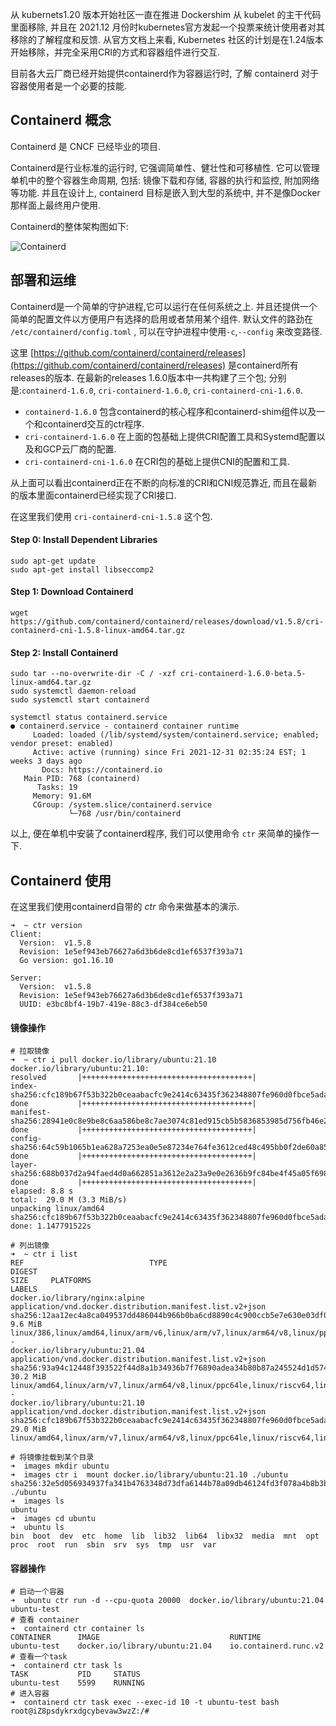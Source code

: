 

从 kubernets1.20 版本开始社区一直在推进 Dockershim 从 kubelet 的主干代码里面移除,  并且在 2021.12 月份时kubernetes官方发起一个投票来统计使用者对其移除的了解程度和反馈.  从官方文档上来看, Kubernetes 社区的计划是在1.24版本开始移除，并完全采用CRI的方式和容器组件进行交互. 

目前各大云厂商已经开始提供containerd作为容器运行时,  了解 containerd 对于容器使用者是一个必要的技能.

## Containerd 概念

 Containerd 是 CNCF 已经毕业的项目.

Containerd是行业标准的运行时, 它强调简单性、健壮性和可移植性.  它可以管理单机中的整个容器生命周期, 包括: 镜像下载和存储, 容器的执行和监控, 附加网络等功能.  并且在设计上, containerd 目标是嵌入到大型的系统中, 并不是像Docker那样面上最终用户使用.

Containerd的整体架构图如下:

![Containerd](/Users/edianyun/code/my_blog/static/images/containrd/architecture.png)

## 部署和运维

Containerd是一个简单的守护进程,它可以运行在任何系统之上.  并且还提供一个简单的配置文件以方便用户有选择的启用或者禁用某个组件. 默认文件的路劲在 `/etc/containerd/config.toml` , 可以在守护进程中使用`-c`,`--config` 来改变路径.

这里 [https://github.com/containerd/containerd/releases](https://github.com/containerd/containerd/releases) 是containerd所有releases的版本. 在最新的releases 1.6.0版本中一共构建了三个包; 分别是:`containerd-1.6.0`, `cri-containerd-1.6.0`, `cri-containerd-cni-1.6.0`.

- `containerd-1.6.0` 包含containerd的核心程序和containerd-shim组件以及一个和containerd交互的ctr程序.
- `cri-containerd-1.6.0` 在上面的包基础上提供CRI配置工具和Systemd配置以及和GCP云厂商的配置.
- `cri-containerd-cni-1.6.0` 在CRI包的基础上提供CNI的配置和工具.

从上面可以看出containerd正在不断的向标准的CRI和CNI规范靠近,  而且在最新的版本里面containerd已经实现了CRI接口.

在这里我们使用 `cri-containerd-cni-1.5.8` 这个包.

#### Step 0: Install Dependent Libraries

```shell
sudo apt-get update
sudo apt-get install libseccomp2
```

#### Step 1: Download Containerd

```shell
wget https://github.com/containerd/containerd/releases/download/v1.5.8/cri-containerd-cni-1.5.8-linux-amd64.tar.gz
```

#### Step 2: Install Containerd

```shell
sudo tar --no-overwrite-dir -C / -xzf cri-containerd-1.6.0-beta.5-linux-amd64.tar.gz
sudo systemctl daemon-reload
sudo systemctl start containerd
```

```shell
systemctl status containerd.service
● containerd.service - containerd container runtime
     Loaded: loaded (/lib/systemd/system/containerd.service; enabled; vendor preset: enabled)
     Active: active (running) since Fri 2021-12-31 02:35:24 EST; 1 weeks 3 days ago
       Docs: https://containerd.io
   Main PID: 768 (containerd)
      Tasks: 19
     Memory: 91.6M
     CGroup: /system.slice/containerd.service
             └─768 /usr/bin/containerd

```

以上, 便在单机中安装了containerd程序, 我们可以使用命令 `ctr` 来简单的操作一下.



## Containerd 使用

在这里我们使用containerd自带的 *ctr* 命令来做基本的演示.

```shell
➜  ~ ctr version
Client:
  Version:  v1.5.8
  Revision: 1e5ef943eb76627a6d3b6de8cd1ef6537f393a71
  Go version: go1.16.10

Server:
  Version:  v1.5.8
  Revision: 1e5ef943eb76627a6d3b6de8cd1ef6537f393a71
  UUID: e3bc8bf4-19b7-419e-88c3-df384ce6eb50
```

#### 镜像操作

```shell
# 拉取镜像
➜  ~ ctr i pull docker.io/library/ubuntu:21.10
docker.io/library/ubuntu:21.10:                                                   resolved       |++++++++++++++++++++++++++++++++++++++|
index-sha256:cfc189b67f53b322b0ceaabacfc9e2414c63435f362348807fe960d0fbce5ada:    done           |++++++++++++++++++++++++++++++++++++++|
manifest-sha256:28941e0c8e9be8c6aa586be8c7ae3074c81ed915cb5b5836853985d756fb46e2: done           |++++++++++++++++++++++++++++++++++++++|
config-sha256:64c59b1065b1ea628a7253ea0e5e87234e764fe3612ced48c495bb0f2de60a85:   done           |++++++++++++++++++++++++++++++++++++++|
layer-sha256:688b037d2a94faed4d0a662851a3612e2a23a9e0e2636b9fc84be4f45a05f698:    done           |++++++++++++++++++++++++++++++++++++++|
elapsed: 8.8 s                                                                    total:  29.0 M (3.3 MiB/s)
unpacking linux/amd64 sha256:cfc189b67f53b322b0ceaabacfc9e2414c63435f362348807fe960d0fbce5ada...
done: 1.147791522s

# 列出镜像
➜  ~ ctr i list
REF                            TYPE                                                      DIGEST                                                                  SIZE     PLATFORMS                                                                                LABELS
docker.io/library/nginx:alpine application/vnd.docker.distribution.manifest.list.v2+json sha256:12aa12ec4a8ca049537dd486044b966b0ba6cd8890c4c900ccb5e7e630e03df0 9.6 MiB  linux/386,linux/amd64,linux/arm/v6,linux/arm/v7,linux/arm64/v8,linux/ppc64le,linux/s390x -
docker.io/library/ubuntu:21.04 application/vnd.docker.distribution.manifest.list.v2+json sha256:93a94c12448f393522f44d8a1b34936b7f76890adea34b80b87a245524d1d574 30.2 MiB linux/amd64,linux/arm/v7,linux/arm64/v8,linux/ppc64le,linux/riscv64,linux/s390x          -
docker.io/library/ubuntu:21.10 application/vnd.docker.distribution.manifest.list.v2+json sha256:cfc189b67f53b322b0ceaabacfc9e2414c63435f362348807fe960d0fbce5ada 29.0 MiB linux/amd64,linux/arm/v7,linux/arm64/v8,linux/ppc64le,linux/riscv64,linux/s390x

# 将镜像挂载到某个目录
➜  images mkdir ubuntu
➜  images ctr i  mount docker.io/library/ubuntu:21.10 ./ubuntu
sha256:32e5d056934937fa341b4763348d73dfa6144b78a09db46124fd3f078a4b8b3b
./ubuntu
➜  images ls
ubuntu
➜  images cd ubuntu
➜  ubuntu ls
bin  boot  dev  etc  home  lib  lib32  lib64  libx32  media  mnt  opt  proc  root  run  sbin  srv  sys  tmp  usr  var
```

#### 容器操作

```shell
# 启动一个容器
➜  ubuntu ctr run -d --cpu-quota 20000  docker.io/library/ubuntu:21.04 ubuntu-test
# 查看 container
➜  containerd ctr container ls
CONTAINER      IMAGE                             RUNTIME
ubuntu-test    docker.io/library/ubuntu:21.04    io.containerd.runc.v2
# 查看一个task
➜  containerd ctr task ls
TASK           PID     STATUS
ubuntu-test    5599    RUNNING
# 进入容器
➜  containerd ctr task exec --exec-id 10 -t ubuntu-test bash
root@iZ8psdykrxdgcybevaw3wzZ:/#

```

[Containerd install]: https://github.com/containerd/containerd/blob/main/docs/cri/installation.md
[Dockershim removal is coming. Are you ready?]: https://kubernetes.io/blog/2021/11/12/are-you-ready-for-dockershim-removal/

